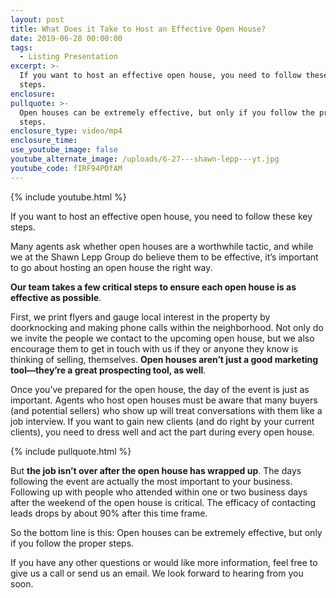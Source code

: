 ```yaml
---
layout: post
title: What Does it Take to Host an Effective Open House?
date: 2019-06-28 00:00:00
tags:
  - Listing Presentation
excerpt: >-
  If you want to host an effective open house, you need to follow these key
  steps.
enclosure:
pullquote: >-
  Open houses can be extremely effective, but only if you follow the proper
  steps.
enclosure_type: video/mp4
enclosure_time:
use_youtube_image: false
youtube_alternate_image: /uploads/6-27---shawn-lepp---yt.jpg
youtube_code: fIRF94PDfAM
---
```


{% include youtube.html %}

If you want to host an effective open house, you need to follow these key steps.

Many agents ask whether open houses are a worthwhile tactic, and while we at the Shawn Lepp Group do believe them to be effective, it’s important to go about hosting an open house the right way.

**Our team takes a few critical steps to ensure each open house is as effective as possible**.

First, we print flyers and gauge local interest in the property by doorknocking and making phone calls within the neighborhood. Not only do we invite the people we contact to the upcoming open house, but we also encourage them to get in touch with us if they or anyone they know is thinking of selling, themselves. **Open houses aren’t just a good marketing tool—they’re a great prospecting tool, as well**.

Once you’ve prepared for the open house, the day of the event is just as important. Agents who host open houses must be aware that many buyers (and potential sellers) who show up will treat conversations with them like a job interview. If you want to gain new clients (and do right by your current clients), you need to dress well and act the part during every open house.

{% include pullquote.html %}

But **the job isn’t over after the open house has wrapped up**. The days following the event are actually the most important to your business. Following up with people who attended within one or two business days after the weekend of the open house is critical. The efficacy of contacting leads drops by about 90% after this time frame.

So the bottom line is this: Open houses can be extremely effective, but only if you follow the proper steps.

If you have any other questions or would like more information, feel free to give us a call or send us an email. We look forward to hearing from you soon.